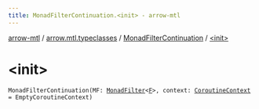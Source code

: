 ```yaml
---
title: MonadFilterContinuation.<init> - arrow-mtl
---
```


[arrow-mtl](../../index.html) / [arrow.mtl.typeclasses](../index.html) / [MonadFilterContinuation](index.html) / [&lt;init&gt;](./-init-.html)

# &lt;init&gt;

`MonadFilterContinuation(MF: `[`MonadFilter`](../-monad-filter/index.html)`<`[`F`](index.html#F)`>, context: `[`CoroutineContext`](https://kotlinlang.org/api/latest/jvm/stdlib/kotlin.coroutines/-coroutine-context/index.html)` = EmptyCoroutineContext)`